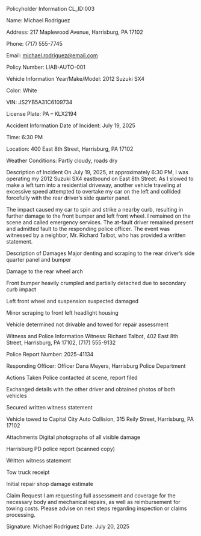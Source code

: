 Policyholder Information
CL_ID:003

Name: Michael Rodriguez

Address: 217 Maplewood Avenue, Harrisburg, PA 17102

Phone: (717) 555-7745

Email: michael.rodriguez@email.com

Policy Number: LIAB-AUTO-001

Vehicle Information
Year/Make/Model: 2012 Suzuki SX4

Color: White

VIN: JS2YB5A31C6109734

License Plate: PA – KLX2194

Accident Information
Date of Incident: July 19, 2025

Time: 6:30 PM

Location: 400 East 8th Street, Harrisburg, PA 17102

Weather Conditions: Partly cloudy, roads dry

Description of Incident
On July 19, 2025, at approximately 6:30 PM, I was operating my 2012 Suzuki SX4 eastbound on East 8th Street. As I slowed to make a left turn into a residential driveway, another vehicle traveling at excessive speed attempted to overtake my car on the left and collided forcefully with the rear driver’s side quarter panel.

The impact caused my car to spin and strike a nearby curb, resulting in further damage to the front bumper and left front wheel. I remained on the scene and called emergency services. The at-fault driver remained present and admitted fault to the responding police officer. The event was witnessed by a neighbor, Mr. Richard Talbot, who has provided a written statement.

Description of Damages
Major denting and scraping to the rear driver’s side quarter panel and bumper

Damage to the rear wheel arch

Front bumper heavily crumpled and partially detached due to secondary curb impact

Left front wheel and suspension suspected damaged

Minor scraping to front left headlight housing

Vehicle determined not drivable and towed for repair assessment

Witness and Police Information
Witness: Richard Talbot, 402 East 8th Street, Harrisburg, PA 17102, (717) 555-9132

Police Report Number: 2025-41134

Responding Officer: Officer Dana Meyers, Harrisburg Police Department

Actions Taken
Police contacted at scene, report filed

Exchanged details with the other driver and obtained photos of both vehicles

Secured written witness statement

Vehicle towed to Capital City Auto Collision, 315 Reily Street, Harrisburg, PA 17102

Attachments
Digital photographs of all visible damage

Harrisburg PD police report (scanned copy)

Written witness statement

Tow truck receipt

Initial repair shop damage estimate

Claim Request
I am requesting full assessment and coverage for the necessary body and mechanical repairs, as well as reimbursement for towing costs. Please advise on next steps regarding inspection or claims processing.

Signature:
Michael Rodriguez
Date: July 20, 2025